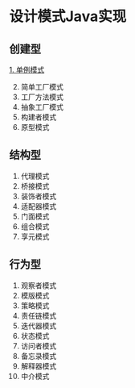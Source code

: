# 设计模式Java实现


## 创建型
[1. 单例模式](https://github.com/crazyandcoder/design-pattern-java/tree/main/%E5%8D%95%E4%BE%8B%E6%A8%A1%E5%BC%8F)

2. 简单工厂模式
3. 工厂方法模式
4. 抽象工厂模式
5. 构建者模式
6. 原型模式

## 结构型
1. 代理模式
2. 桥接模式
3. 装饰者模式
4. 适配器模式
5. 门面模式
6. 组合模式
7. 享元模式

## 行为型
1. 观察者模式
2. 模版模式
3. 策略模式
4. 责任链模式
5. 迭代器模式
6. 状态模式
7. 访问者模式
8. 备忘录模式
9. 解释器模式
10. 中介模式
 
